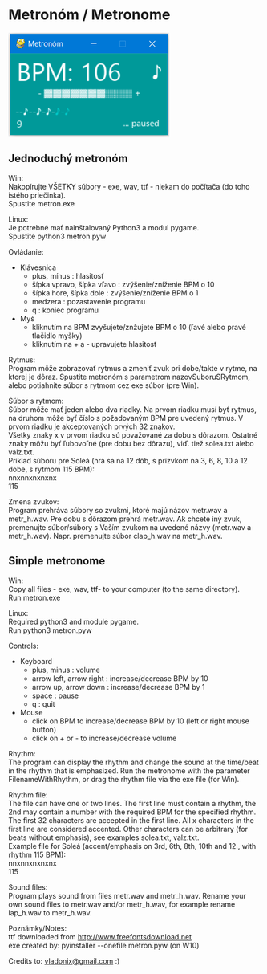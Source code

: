 # Metronóm / Metronome

![Preview](preview.png)

## Jednoduchý metronóm

Win:   
Nakopírujte VŠETKY súbory - exe, wav, ttf - niekam do počítača (do toho istého priečinka).   
Spustite metron.exe   

Linux:   
Je potrebné mať nainštalovaný Python3 a modul pygame.   
Spustite python3 metron.pyw


Ovládanie:
 - Klávesnica
   - plus, mínus               : hlasitosť
   - šípka vpravo, šípka vľavo : zvýšenie/zníženie BPM o 10
   - šípka hore, šípka dole    : zvýšenie/zníženie BPM o 1
   - medzera                   : pozastavenie programu
   - q                         : koniec programu
  - Myš
    - kliknutím na BPM zvyšujete/znžujete BPM o 10 (ľavé alebo pravé tlačidlo myšky)
    - kliknutím na + a - upravujete hlasitosť

Rytmus:   
Program môže zobrazovať rytmus a zmeniť zvuk pri dobe/takte v rytme, na ktorej je dôraz. Spustite metronóm s parametrom nazovSuboruSRytmom, alebo potiahnite súbor s rytmom cez exe súbor (pre  Win).

Súbor s rytmom:   
Súbor môže mať jeden alebo dva riadky. Na prvom riadku musí byť rytmus, na druhom môže byť číslo s požadovaným BPM pre uvedený rytmus. V prvom riadku je akceptovaných prvých 32 znakov.   
Všetky znaky x v prvom riadku sú považované za dobu s dôrazom. Ostatné znaky môžu byť ľubovoľné (pre dobu bez dôrazu), viď. tiež solea.txt alebo valz.txt.   
Príklad súboru pre Soleá (hrá sa na 12 dôb, s prízvkom na 3, 6, 8, 10 a 12 dobe, s rytmom 115 BPM):      
nnxnnxnxnxnx   
115   

Zmena zvukov:   
Program prehráva súbory so zvukmi, ktoré majú názov metr.wav a metr_h.wav. Pre dobu s dôrazom prehrá metr.wav. Ak chcete iný zvuk, premenujte súbor/súbory s Vaším zvukom na uvedené názvy (metr.wav a metr_h.wav). Napr. premenujte súbor clap_h.wav na metr_h.wav. 

## Simple metronome

Win:   
Copy all files - exe, wav, ttf- to your computer (to the same directory).   
Run metron.exe    

Linux:    
Required python3 and module pygame.   
Run python3 metron.pyw

Controls:
 - Keyboard
   - plus, minus              : volume
   - arrow left, arrow right  : increase/decrease BPM by 10
   - arrow up, arrow down     : increase/decrease BPM by 1
   - space                    : pause
   - q                        : quit 
  - Mouse
    - click on BPM to increase/decrease BPM by 10 (left or right mouse button)
    - click on + or - to increase/decrease volume

Rhythm:   
The program can display the rhythm and change the sound at the time/beat in the rhythm that is emphasized. Run the metronome with the parameter FilenameWithRhythm, or drag the rhythm file via the exe file (for Win).

Rhythm file:   
The file can have one or two lines. The first line must contain a rhythm, the 2nd may contain a number with the required BPM for the specified rhythm. The first 32 characters are accepted in the first line.
All x characters in the first line are considered accented. Other characters can be arbitrary (for beats without emphasis), see examples solea.txt, valz.txt.   
Example file for Soleá (accent/emphasis on 3rd, 6th, 8th, 10th and 12., with rhythm 115 BPM):   
nnxnnxnxnxnx   
115    

Sound files:   
Program plays sound from files metr.wav and metr_h.wav. Rename your own sound files to metr.wav and/or metr_h.wav, for example rename lap_h.wav to metr_h.wav.

Poznámky/Notes:   
ttf downloaded from http://www.freefontsdownload.net   
exe created by: pyinstaller --onefile metron.pyw (on W10)

Credits to: vladonix@gmail.com  :)
